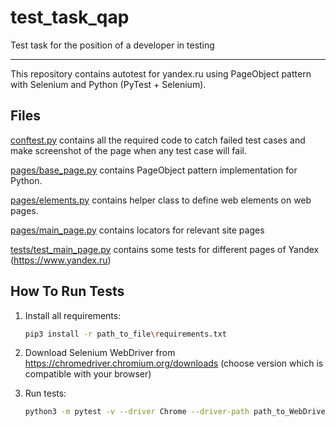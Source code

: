 # test_task_qap
Test task for the position of a developer in testing

------------

This repository contains autotest for yandex.ru using PageObject
pattern with Selenium and Python (PyTest + Selenium).

Files
-----

[conftest.py](conftest.py) contains all the required code to catch failed test cases and make screenshot
of the page when any test case will fail.

[pages/base_page.py](pages/base_page.py) contains PageObject pattern implementation for Python.

[pages/elements.py](pages/elements.py) contains helper class to define web elements on web pages.

[pages/main_page.py](pages/main_page.py) contains locators for relevant site pages

[tests/test_main_page.py](tests/test_main_page.py) contains some tests for different pages of Yandex (https://www.yandex.ru)


How To Run Tests
----------------

1) Install all requirements:

    ```bash
    pip3 install -r path_to_file\requirements.txt
    ```

2) Download Selenium WebDriver from https://chromedriver.chromium.org/downloads (choose version which is compatible with your browser)

3) Run tests:

    ```bash
    python3 -m pytest -v --driver Chrome --driver-path path_to_WebDriver_file path_to_file_with_tests
    ```
